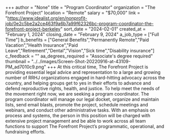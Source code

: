 +++
author = "None"
title = "Program Coordinator"
organization = "The Forefront Project"
location = "Remote"
salary = "$70,000"
link = "https://www.idealist.org/en/nonprofit-job/0e2c5be2a2ce463f9a6b7a99f62326bc-program-coordinator-the-forefront-project-berkeley"
sort_date = "2024-02-01"
created_at = "February 1, 2024"
closing_date = "February 9, 2024"
a_job_type = ["Full Time"]
b_benefits = ["General Benefits","Permanently Remote","Paid Vacation","Health Insurance","Paid Leave","Retirement","Dental","Vision","Sick time","Disability insurance"]
c_feedback = ""
aa_degrees_required = "Associate's degree required"
thumbnail = "../../images/Screen-Shot-20220916-at-43109-PM_ad7010c9.png"
+++
At this critical time, The Forefront Project is providing essential legal advice and representation to a large and growing number of RRHJ organizations engaged in hard-hitting advocacy across the country, and helping groups get to yes in their efforts to advance and defend reproductive rights, health, and justice. To help meet the needs of the movement right now, we are seeking a program coordinator. The program coordinator will manage our legal docket, organize and maintain lists, send email blasts, promote the project, schedule meetings and webinars, and conduct other administrative tasks. With an emphasis on process and systems, the person in this position will be charged with extensive project management and be able to work across all team functions to support The Forefront Project’s programmatic, operational, and fundraising efforts.